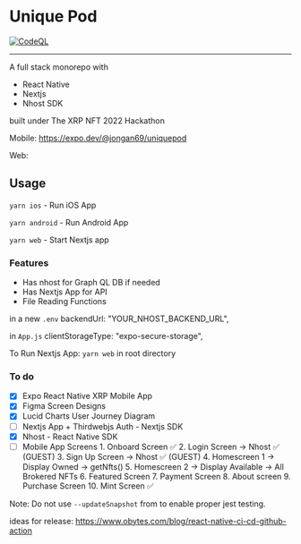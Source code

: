 # Unique Pod

[![CodeQL](https://github.com/jongan69/kudos/actions/workflows/codeql-analysis.yml/badge.svg)](https://github.com/jongan69/kudos/actions/workflows/codeql-analysis.yml)

-----

A full stack monorepo with

- React Native
- Nextjs
- Nhost SDK

built under The XRP NFT 2022 Hackathon

Mobile: <https://expo.dev/@jongan69/uniquepod>

Web:

## Usage

`yarn ios` - Run iOS App

`yarn android` - Run Android App

`yarn web` - Start Nextjs app

### Features

- Has nhost for Graph QL DB if needed
- Has Nextjs App for API
- File Reading Functions

in a new `.env`
   backendUrl: "YOUR_NHOST_BACKEND_URL",

in `App.js`
  clientStorageType: "expo-secure-storage",

To Run Nextjs App:
  `yarn web` in root directory

### To do

- [x] Expo React Native XRP Mobile App
- [x] Figma Screen Designs
- [x] Lucid Charts User Journey Diagram
- [ ] Nextjs App + Thirdwebjs Auth - Nextjs SDK
- [x] Nhost - React Native SDK
- [ ] Mobile App Screens
        1. Onboard Screen ✅
        2. Login Screen -> Nhost ✅ (GUEST)
        3. Sign Up Screen -> Nhost ✅ (GUEST)
        4. Homescreen 1 -> Display Owned -> getNfts()
        5. Homescreen 2 -> Display Available -> All Brokered NFTs
        6. Featured Screen
        7. Payment Screen
        8. About screen
        9. Purchase Screen
        10. Mint Screen ✅

Note: Do not use `--updateSnapshot` from to enable proper jest testing.

ideas for release: <https://www.obytes.com/blog/react-native-ci-cd-github-action>
